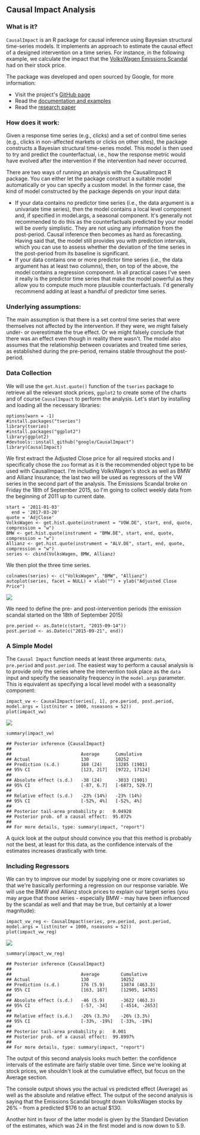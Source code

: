 Causal Impact Analysis
----------------------

### What is it?

`CausalImpact` is an R package for causal inference using Bayesian
structural time-series models. It implements an approach to estimate the
causal effect of a designed intervention on a time series. For instance,
in the following example, we calculate the impact that the [VolksWagen
Emissions
Scandal](https://en.wikipedia.org/wiki/Volkswagen_emissions_scandal) had
on their stock price.

The package was developed and open sourced by Google, for more
information:

-   Visit the project's [GitHub
    page](https://google.github.io/CausalImpact/)
-   Read the [documentation and
    examples](https://google.github.io/CausalImpact/CausalImpact.html)
-   Read the [research
    paper](https://research.google.com/pubs/pub41854.html)

### How does it work:

Given a response time series (e.g., clicks) and a set of control time
series (e.g., clicks in non-affected markets or clicks on other sites),
the package constructs a Bayesian structural time-series model. This
model is then used to try and predict the counterfactual, i.e., how the
response metric would have evolved after the intervention if the
intervention had never occurred.

There are two ways of running an analysis with the CausalImpact R
package. You can either let the package construct a suitable model
automatically or you can specify a custom model. In the former case, the
kind of model constructed by the package depends on your input data:

-   If your data contains no predictor time series (i.e., the data
    argument is a univariate time series), then the model contains a
    local level component and, if specified in model.args, a seasonal
    component. It's generally not recommended to do this as the
    counterfactuals predicted by your model will be overly simplistic.
    They are not using any information from the post-period. Causal
    inference then becomes as hard as forecasting. Having said that, the
    model still provides you with prediction intervals, which you can
    use to assess whether the deviation of the time series in the
    post-period from its baseline is significant.
-   If your data contains one or more predictor time series (i.e., the
    data argument has at least two columns), then, on top of the above,
    the model contains a regression component. In all practical cases
    I've seen it really is the predictor time series that make the model
    powerful as they allow you to compute much more plausible
    counterfactuals. I'd generally recommend adding at least a handful
    of predictor time series.

### Underlying assumptions:

The main assumption is that there is a set control time series that were
themselves not affected by the intervention. If they were, we might
falsely under- or overestimate the true effect. Or we might falsely
conclude that there was an effect even though in reality there wasn't.
The model also assumes that the relationship between covariates and
treated time series, as established during the pre-period, remains
stable throughout the post-period.

### Data Collection

We will use the `get.hist.quote()` function of the `tseries` package to
retrieve all the relevant stock prices, `ggplot2` to create some of the
charts and of course `CausalImpact` to perform the analysis. Let's start
by installing and loading all the necessary libraries:

    options(warn = -1)
    #install.packages("tseries")
    library(tseries)
    #install.packages("ggplot2")
    library(ggplot2)
    #devtools::install_github("google/CausalImpact")
    library(CausalImpact)

We first extract the Adjusted Close price for all required stocks and I
specifically chose the `zoo` format as it is the recommended object type
to be used with CausalImpact. I'm including VolksWagen's stock as well
as BMW and Allianz Insurance; the last two will be used as regressors of
the VW series in the second part of the analysis. The Emissions Scandal
broke on Friday the 18th of September 2015, so I'm going to collect
weekly data from the beginning of 2011 up to current date.

    start = '2011-01-03'
      end = '2017-03-20'
    quote = 'AdjClose'
    VolksWagen <- get.hist.quote(instrument = "VOW.DE", start, end, quote, compression = "w")
    BMW <- get.hist.quote(instrument = "BMW.DE", start, end, quote, compression = "w")
    Allianz <- get.hist.quote(instrument = "ALV.DE", start, end, quote, compression = "w")
    series <- cbind(VolksWagen, BMW, Allianz)

We then plot the three time series.

    colnames(series) <- c("VolksWagen", "BMW", "Allianz")
    autoplot(series, facet = NULL) + xlab("") + ylab("Adjusted Close Price")

![](/images/2017-04-03-causal-impact/unnamed-chunk-3-1.png)

We need to define the pre- and post-intervention periods (the emission
scandal started on the 18th of September 2015)

    pre.period <- as.Date(c(start, "2015-09-14"))
    post.period <- as.Date(c("2015-09-21", end))

### A Simple Model

The `Causal Impact` function needs at least three arguments: `data`,
`pre.period` and `post.period`. The easiest way to perform a causal
analysis is to provide only the series where the intervention took place
as the `data` input and specify the seasonality frequency in the
`model.args` parameter. This is equivalent as specifying a local level
model with a seasonality component:

    impact_vw <- CausalImpact(series[, 1], pre.period, post.period, model.args = list(niter = 1000, nseasons = 52))
    plot(impact_vw)

![](/images/2017-04-03-causal-impact/unnamed-chunk-5-1.png)

    summary(impact_vw)

    ## Posterior inference {CausalImpact}
    ## 
    ##                          Average      Cumulative    
    ## Actual                   130          10252         
    ## Prediction (s.d.)        168 (24)     13285 (1901)  
    ## 95% CI                   [123, 217]   [9722, 17124] 
    ##                                                     
    ## Absolute effect (s.d.)   -38 (24)     -3033 (1901)  
    ## 95% CI                   [-87, 6.7]   [-6873, 529.7]
    ##                                                     
    ## Relative effect (s.d.)   -23% (14%)   -23% (14%)    
    ## 95% CI                   [-52%, 4%]   [-52%, 4%]    
    ## 
    ## Posterior tail-area probability p:   0.04928
    ## Posterior prob. of a causal effect:  95.072%
    ## 
    ## For more details, type: summary(impact, "report")



A quick look at the output should convince you that this method is
probably not the best, at least for this data, as the confidence
intervals of the estimates increases drastically with time.

### Including Regressors

We can try to improve our model by supplying one or more covariates so
that we're basically performing a regression on our response variable.
We will use the BMW and Allianz stock prices to explain our target
series (you may argue that those series - especially BMW - may have been
influenced by the scandal as well and that may be true, but certainly at
a lower magnitude):

    impact_vw_reg <- CausalImpact(series, pre.period, post.period, model.args = list(niter = 1000, nseasons = 52))
    plot(impact_vw_reg)

![](/images/2017-04-03-causal-impact/unnamed-chunk-6-1.png)

    summary(impact_vw_reg)

    ## Posterior inference {CausalImpact}
    ## 
    ##                          Average        Cumulative    
    ## Actual                   130            10252         
    ## Prediction (s.d.)        176 (5.9)      13874 (463.3) 
    ## 95% CI                   [163, 187]     [12905, 14765]
    ##                                                       
    ## Absolute effect (s.d.)   -46 (5.9)      -3622 (463.3) 
    ## 95% CI                   [-57, -34]     [-4514, -2653]
    ##                                                       
    ## Relative effect (s.d.)   -26% (3.3%)    -26% (3.3%)   
    ## 95% CI                   [-33%, -19%]   [-33%, -19%]  
    ## 
    ## Posterior tail-area probability p:   0.001
    ## Posterior prob. of a causal effect:  99.8997%
    ## 
    ## For more details, type: summary(impact, "report")


The output of this second analysis looks much better: the confidence
intervals of the estimate are fairly stable over time. Since we're
looking at stock prices, we shouldn't look at the cumulative effect, but
focus on the Average section.

The console output shows you the actual vs predicted effect (Average) as
well as the absolute and relative effect. The output of the second
analysis is saying that the Emissions Scandal brought down VolksWagen
stocks by 26% - from a predicted $176 to an actual $130.

Another hint in favor of the latter model is given by the Standard
Deviation of the estimates, which was 24 in the first model and is now
down to 5.9.


